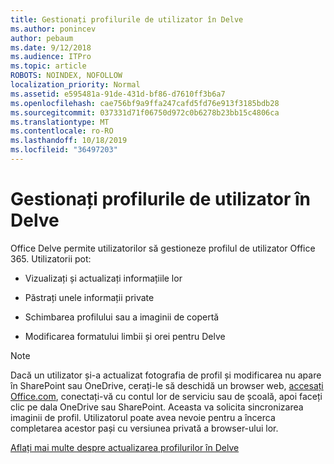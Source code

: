 ```yaml
---
title: Gestionați profilurile de utilizator în Delve
ms.author: ponincev
author: pebaum
ms.date: 9/12/2018
ms.audience: ITPro
ms.topic: article
ROBOTS: NOINDEX, NOFOLLOW
localization_priority: Normal
ms.assetid: e595481a-91de-431d-bf86-d7610ff3b6a7
ms.openlocfilehash: cae756bf9a9ffa247cafd5fd76e913f3185bdb28
ms.sourcegitcommit: 037331d71f06750d972c0b6278b23bb15c4806ca
ms.translationtype: MT
ms.contentlocale: ro-RO
ms.lasthandoff: 10/18/2019
ms.locfileid: "36497203"
---
```

# <a name="manage-user-profiles-in-delve"></a>Gestionați profilurile de utilizator în Delve

Office Delve permite utilizatorilor să gestioneze profilul de utilizator Office 365. Utilizatorii pot:
  
- Vizualizați și actualizați informațiile lor
    
- Păstrați unele informații private
    
- Schimbarea profilului sau a imaginii de copertă
    
- Modificarea formatului limbii și orei pentru Delve
    
> [!NOTE]
> Dacă un utilizator și-a actualizat fotografia de profil și modificarea nu apare în SharePoint sau OneDrive, cerați-le să deschidă un browser web, [accesați Office.com](https://www.office.com), conectați-vă cu contul lor de serviciu sau de școală, apoi faceți clic pe dala OneDrive sau SharePoint. Aceasta va solicita sincronizarea imaginii de profil. Utilizatorul poate avea nevoie pentru a încerca completarea acestor pași cu versiunea privată a browser-ului lor. 
  
[Aflați mai multe despre actualizarea profilurilor în Delve](https://go.microsoft.com/fwlink/?linkid=735070)
  

